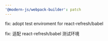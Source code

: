 ```yaml
---
'@modern-js/webpack-builder': patch
---
```


fix: adopt test enviroment for react-refresh/babel

fix: 适配 react-refresh/babel 测试环境
